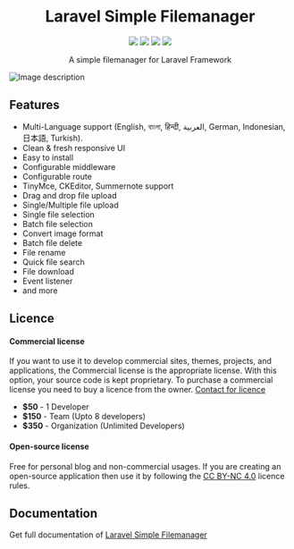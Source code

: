 <h1 align="center">Laravel Simple Filemanager</h1>
<p align="center">
    <a href="https://packagist.org/packages/haruncpi/laravel-simple-filemanager"><img src="https://badgen.net/packagist/v/haruncpi/laravel-simple-filemanager" /></a>
     <a href=""><img src="https://badgen.net/packagist/dt/haruncpi/laravel-simple-filemanager"/></a>
    <a href="https://twitter.com/laravelarticle"><img src="https://badgen.net/badge/twitter/@laravelarticle/1DA1F2?icon&label" /></a>
    <a href="https://facebook.com/laravelarticle"><img src="https://badgen.net/badge/facebook/laravelarticle/3b5998"/></a>
</p>
<p align="center">A simple filemanager for Laravel Framework</p>

![Image description](previews/preview-desktop.png)

## Features
- Multi-Language support (English, বাংলা, हिन्दी, العربية, German, Indonesian, 日本語, Turkish).
- Clean & fresh responsive UI
- Easy to install
- Configurable middleware
- Configurable route
- TinyMce, CKEditor, Summernote support
- Drag and drop file upload
- Single/Multiple file upload
- Single file selection
- Batch file selection
- Convert image format
- Batch file delete
- File rename
- Quick file search
- File download
- Event listener
- and more

## Licence

#### Commercial license
If you want to use it to develop commercial sites, themes, projects, and applications, the Commercial license is the appropriate license. With this option, your source code is kept proprietary. To purchase a commercial license you need to buy a licence from the owner. [Contact for licence](https://laravelarticle.com/page/contact)
- **$50** - 1 Developer
- **$150** - Team (Upto 8 developers)
- **$350** - Organization (Unlimited Developers)

#### Open-source license
Free for personal blog and non-commercial usages. If you are creating an open-source application then use it by following the [CC BY-NC 4.0](https://creativecommons.org/licenses/by-nc/4.0/) licence rules.


## Documentation
Get full documentation of [Laravel Simple Filemanager](https://laravelarticle.com/laravel-simple-filemanager)

